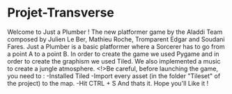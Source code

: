 # Projet-Transverse
Welcome to Just a Plumber ! The new platformer game by the Aladdi Team composed by Julien Le Ber, Mathieu Roche, Tromparent Edgar and Soudani Fares.
Just a Plumber is a basic platformer where a Sorcerer has to go from a point A to a point B.
In order to create the game we used Pygame and in order to create the graphism we used Tiled.
We also implemented a music to create a jungle atmosphere.
<!>Be careful, before launching the game, you need to :
  -Installed Tiled
  -Import every asset (in the folder "Tileset" of the project) to the map.
  -Hit CTRL + S
And thats it.
Hope you'll Like it !
